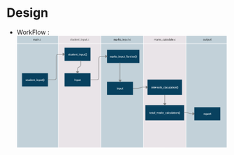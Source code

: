 # Design

* WorkFlow :
![](https://github.com/AfridShaik/ltts_mini/blob/main/2-Design/Screenshot%20(168).png)

